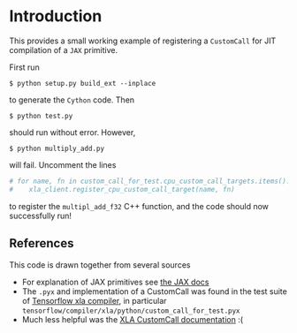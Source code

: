 # Introduction

This provides a small working example of registering a 
`CustomCall` for JIT compilation of a `JAX` primitive. 

First run 

```shell script
$ python setup.py build_ext --inplace
```

to generate the `Cython` code. Then

``` shell script
$ python test.py
```

should run without error. However,

```shell script
$ python multiply_add.py 
```

will fail. Uncomment the lines
```python
# for name, fn in custom_call_for_test.cpu_custom_call_targets.items():
#    xla_client.register_cpu_custom_call_target(name, fn)
```
to register the `multipl_add_f32` C++ function, and the code should
now successfully run!

## References 

This code is drawn together from several sources
* For explanation of JAX primitives see [the JAX docs](https://jax.readthedocs.io/en/latest/notebooks/How_JAX_primitives_work.html)
* The `.pyx` and implementation of a CustomCall was found in the
test suite of [Tensorflow xla compiler](https://github.com/tensorflow/tensorflow/tree/master/tensorflow/compiler/xla),
in particular `tensorflow/compiler/xla/python/custom_call_for_test.pyx`
* Much less helpful was the [XLA CustomCall documentation](https://www.tensorflow.org/xla/custom_call) :( 
